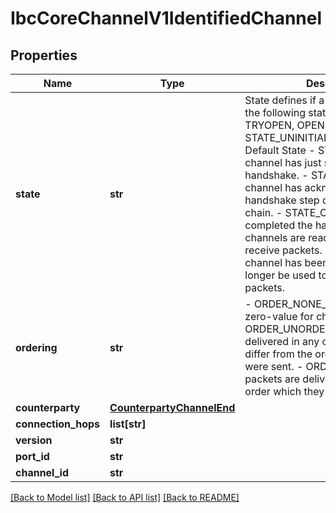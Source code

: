 # IbcCoreChannelV1IdentifiedChannel

## Properties
Name | Type | Description | Notes
------------ | ------------- | ------------- | -------------
**state** | **str** | State defines if a channel is in one of the following states: CLOSED, INIT, TRYOPEN, OPEN or UNINITIALIZED.   - STATE_UNINITIALIZED_UNSPECIFIED: Default State  - STATE_INIT: A channel has just started the opening handshake.  - STATE_TRYOPEN: A channel has acknowledged the handshake step on the counterparty chain.  - STATE_OPEN: A channel has completed the handshake. Open channels are ready to send and receive packets.  - STATE_CLOSED: A channel has been closed and can no longer be used to send or receive packets. | [optional] [default to 'STATE_UNINITIALIZED_UNSPECIFIED']
**ordering** | **str** | - ORDER_NONE_UNSPECIFIED: zero-value for channel ordering  - ORDER_UNORDERED: packets can be delivered in any order, which may differ from the order in which they were sent.  - ORDER_ORDERED: packets are delivered exactly in the order which they were sent | [optional] [default to 'ORDER_NONE_UNSPECIFIED']
**counterparty** | [**CounterpartyChannelEnd**](CounterpartyChannelEnd.md) |  | [optional] 
**connection_hops** | **list[str]** |  | [optional] 
**version** | **str** |  | [optional] 
**port_id** | **str** |  | [optional] 
**channel_id** | **str** |  | [optional] 

[[Back to Model list]](../README.md#documentation-for-models) [[Back to API list]](../README.md#documentation-for-api-endpoints) [[Back to README]](../README.md)

